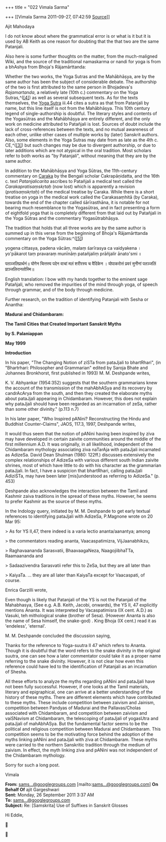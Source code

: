 +++
title = "022 Vimala Sarma"

+++
[[Vimala Sarma	2011-09-27, 07:42:59 [Source](https://groups.google.com/g/samskrita/c/QIlRjvk4plU)]]



Ajit Mahodaya

I do not know about where the grammatical error is or what is it but it is used by AB Keith as one reason for doubting that the that two are the same Patanjali.

Also here is some further thoughts on the matter, from the much-maligned Wiki, and the source of the traditional namaskarma or nandi for yoga is from a bhAshya from Bhoja's Rājamārttanda:

Whether the two works, the Yoga Sutras and the Mahābhāṣya, are by the same author has been the subject of considerable debate. The authorship of the two is first attributed to the same person in Bhojadeva's *Rajamartanda*, a relatively late (10th c.) commentary on the Yoga Sutras,^([\[4\]](http://en.wikipedia.org/wiki/Patanjali#cite_note-3)) as well as several subsequent texts. As for the texts themselves, the [Yoga Sutra](http://en.wikipedia.org/wiki/Yoga_Sutra "Yoga Sutra") iii.44 cites a sutra as that from Patanjali by name, but this line itself is not from the Mahābhāṣya. This 10th century legend of single-authorship is doubtful. The literary styles and contents of the Yogasūtras and the Mahābhāṣya are entirely different, and the only work on medicine attributed to Patañjali is lost. Sources of doubt include the lack of cross-references between the texts, and no mutual awareness of each other, unlike other cases of multiple works by (later) Sanskrit authors. Also, some elements in the Yoga Sutras may date from as late as the 4th c. CE,^([\[3\]](http://en.wikipedia.org/wiki/Patanjali#cite_note-gavin-2)) but such changes may be due to divergent authorship, or due to later additions which are not atypical in the oral tradition. Most scholars refer to both works as "by Patanjali", without meaning that they are by the same author.

In addition to the Mahābhāṣya and Yoga Sūtras, the 11th-century commentary on [Caraka](http://en.wikipedia.org/wiki/Caraka "Caraka") by the Bengali scholar Cakrapāṇidatta, and the 16th c. text *Patanjalicarita* ascribes to Patañjali a medical text called the *Carakapratisaṃskṛtaḥ* (now lost) which is apparently a revision (*pratisaṃskṛtaḥ*) of the medical treatise by Caraka. While there is a short treatise on yoga in the medical work called the Carakasaṃhitā (by Caraka), towards the end of the chapter called śārīrasthāna, it is notable for not bearing much resemblance to the Yogasūtras, and in fact presenting a form of eightfold yoga that is completely different from that laid out by Patañjali in the Yoga Sūtras and the commentary Yogasūtrabhāṣya.

The tradition that holds that all three works are by the same author is summed up in this verse from the beginning of Bhoja's Rājamārttanda commentary on the Yoga Sūtras:^([\[5\]](http://en.wikipedia.org/wiki/Patanjali#cite_note-4))

yogena cittasya, padena vācāṃ, malaṃ śarīrasya ca vaidyakena ।  
yo'pākarot taṃ pravaraṃ munīnāṃ patañjaliṃ prāñjalir ānato'smi ॥

पतञ्जलिप्रार्थनं॥ योगेन चित्तस्य पदेन वाचां मलं शरीरस्य च वैदिकेन । योपाकरोत्तं प्रवरं मुनीनां पतञ्जलिं प्राञ्जलिरानतोस्मि॥

English translation: I bow with my hands together to the eminent sage Patañjali, who removed the impurities of the mind through yoga, of speech through grammar, and of the body through medicine.



Further research, on the tradition of identifying Patanjali with Sesha or Anantha:

**Madurai and Chidambaram:**

**The Tamil Cities that Created Important Sanskrit Myths**

**by S. Palaniappan**

**May 1999**

**Introduction**

In his paper, "The Changing Notion of ziSTa from pataJjali to bhartRhari", (in "Bhartrhari: Philosopher and Grammarian" edited by Saroja Bhate and Johannes Bronkhorst, first published in 1993) M. M. Deshpande writes,

K. V. Abhyankar (1954:352) suggests that the southern grammarians knew the account of the transmission of the mahAbhASya and its recovery by candrAcArya from the south, and then they created the elaborate myths about pataJjali appearing in Chidambaram. However, this does not explain why pataJjali should have been regarded as an incarnation of zeSa, rather than some other divinity." (p.113 n.7)

In his later paper, "Who Inspired pANini? Reconstructing the Hindu and Buddhist Counter-Claims", JAOS, 117.3, 1997, Deshpande writes,

It would thus seem that the notion of pANini having been inspired by ziva may have developed in certain zaivite communities around the middle of the first millennium A.D. It was originally, in all likelihood, independent of the Chidambaram mythology associating ziva naTarAja with pataJjali incarnated as AdizeSa. David Dean Shulman (1980: 122ff.) discusses extensively the complex relationships of AdizeSa with various different south Indian zaivite shrines, most of which have little to do with his character as the grammarian pataJjali. In fact, I have a suspicion that bhartRhari, calling pataJjali AdiziSTa, may have been later \[mis\]understood as referring to AdizeSa." (p. 453)

Deshpande also acknowledges the interaction between the Tamil and Kashmir zaiva traditions in the spread of these myths. However, he seems to prefer Kashmir as the source of these myths.

In the Indology query, initiated by M. M. Deshpande to get early textual references to identifying pataJjali with AdizeSa, P.Magnone wrote on 20 Mar 95:

\> As for YS II,47, there indeed is a varia lectio ananta/aanantya; among

\> the commentators reading ananta, Vaacaspatimizra, VijJaanabhikzu,

\> Raghavaananda Sarasvatii, BhaavaagaNeza, NaagojiibhaTTa, Raamaananda and

\> Sadaazivendra Sarasvatii refer this to ZeSa, but they are all later than

\> KaiyaTa. ... they are all later than KaiyaTa except for Vaacaspati, of course.

Enrica Garzilli wrote,

Even though is likely that Patanjali of the YS is not the Patanjali of the Mahabhasya, (See e.g. A.B. Keith, Jacobi, onwards), the YS II, 47 explicitly mentions Ananta. It was interpreted by Vacaspatimisra (IX cent. A.D.) as Vasuki, teh mithological snake (brother of Sesa). (However Ananta is also the name of Sesa himself, the snake-god) . King Bhoja (IX cent.) read it as 'endeless', 'eternal'.

M. M. Deshpande concluded the discussion saying,

Thanks for the reference to Yoga-suutra II 47 which refers to Ananta. Though it is doubtful that the word refers to the snake divinity in the original suutra, one can see how a later commentator could take it as a proper name referring to the snake divinity. However, it is not clear how even this reference could have led to the identification of Patanjali as an incarnation of Shesha.

All these efforts to analyze the myths regarding pANini and pataJjali have not been fully successful. However, if one looks at the Tamil materials, literary and epigraphical, one can arrive at a better understanding of the history of these myths. There are different elements which have contributed to these myths. These include competition between zaivism and Jainism, competition between Pandyas of Madurai and the Pallavas/Cholas associated with Chidambaram, and competition between zaivism and vaiSNavism at Chidambaram, the telescoping of pataJjali of yogasUtra and pataJjali of mahAbhASya. But the fundamental factor seems to be the political and religious competition between Madurai and Chidambaram. This competition seems to be the motivating force behind the adoption of the myths linking pANini and pataJjali with ziva at Chidambaram. These myths were carried to the northern Sanskritic tradition through the medium of zaivism. In effect, the myth linking ziva and pANini was not independent of the Chidambaram mythology.



Sorry for such a long post.

Vimala





**From:** [sams...@googlegroups.com]() \[mailto:[sams...@googlegroups.com]()\] **On Behalf Of** ajit Gargeshwari  
**Sent:** Monday, 26 September 2011 3:37 AM  
**To:** [sams...@googlegroups.com]()  
**Subject:** Re: \[Samskrita\] Use of Suffixes in Sanskrit Glosses



Hi Eddie,





